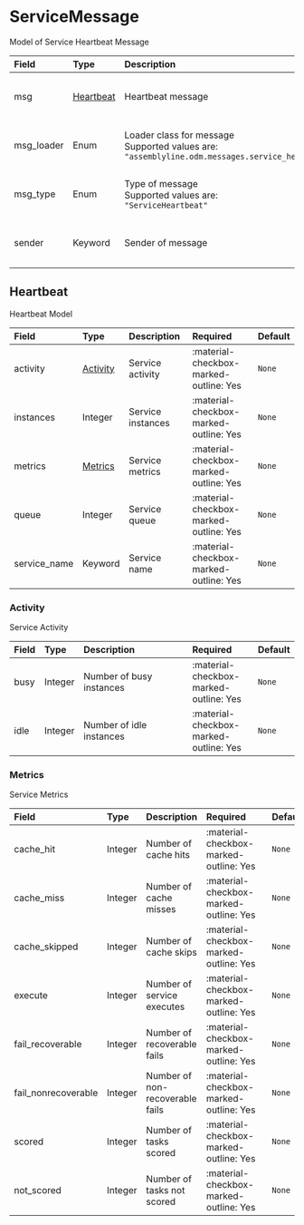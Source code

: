 [comment]: # (AUTOGENERATED MARKDOWN CONTENT. UPDATES TO ODM DOCUMENTATION SHOULD BE DONE THROUGH ASSEMBLYLINE-BASE REPO!)
# ServiceMessage
Model of Service Heartbeat Message

| Field | Type | Description | Required | Default |
| :--- | :--- | :--- | :--- | :--- |
| msg | [Heartbeat](/assemblyline4_docs/odm/messages/service_heartbeat/#heartbeat) | Heartbeat message | <div style="width:100px">:material-checkbox-marked-outline: Yes</div> | `None` |
| msg_loader | Enum | Loader class for message<br>Supported values are:<br>`"assemblyline.odm.messages.service_heartbeat.ServiceMessage"` | <div style="width:100px">:material-checkbox-marked-outline: Yes</div> | `assemblyline.odm.messages.service_heartbeat.ServiceMessage` |
| msg_type | Enum | Type of message<br>Supported values are:<br>`"ServiceHeartbeat"` | <div style="width:100px">:material-checkbox-marked-outline: Yes</div> | `ServiceHeartbeat` |
| sender | Keyword | Sender of message | <div style="width:100px">:material-checkbox-marked-outline: Yes</div> | `None` |


[comment]: # (AUTOGENERATED MARKDOWN CONTENT. UPDATES TO ODM DOCUMENTATION SHOULD BE DONE THROUGH ASSEMBLYLINE-BASE REPO!)
## Heartbeat
Heartbeat Model

| Field | Type | Description | Required | Default |
| :--- | :--- | :--- | :--- | :--- |
| activity | [Activity](/assemblyline4_docs/odm/messages/service_heartbeat/#activity) | Service activity | <div style="width:100px">:material-checkbox-marked-outline: Yes</div> | `None` |
| instances | Integer | Service instances | <div style="width:100px">:material-checkbox-marked-outline: Yes</div> | `None` |
| metrics | [Metrics](/assemblyline4_docs/odm/messages/service_heartbeat/#metrics) | Service metrics | <div style="width:100px">:material-checkbox-marked-outline: Yes</div> | `None` |
| queue | Integer | Service queue | <div style="width:100px">:material-checkbox-marked-outline: Yes</div> | `None` |
| service_name | Keyword | Service name | <div style="width:100px">:material-checkbox-marked-outline: Yes</div> | `None` |


[comment]: # (AUTOGENERATED MARKDOWN CONTENT. UPDATES TO ODM DOCUMENTATION SHOULD BE DONE THROUGH ASSEMBLYLINE-BASE REPO!)
### Activity
Service Activity

| Field | Type | Description | Required | Default |
| :--- | :--- | :--- | :--- | :--- |
| busy | Integer | Number of busy instances | <div style="width:100px">:material-checkbox-marked-outline: Yes</div> | `None` |
| idle | Integer | Number of idle instances | <div style="width:100px">:material-checkbox-marked-outline: Yes</div> | `None` |


[comment]: # (AUTOGENERATED MARKDOWN CONTENT. UPDATES TO ODM DOCUMENTATION SHOULD BE DONE THROUGH ASSEMBLYLINE-BASE REPO!)
### Metrics
Service Metrics

| Field | Type | Description | Required | Default |
| :--- | :--- | :--- | :--- | :--- |
| cache_hit | Integer | Number of cache hits | <div style="width:100px">:material-checkbox-marked-outline: Yes</div> | `None` |
| cache_miss | Integer | Number of cache misses | <div style="width:100px">:material-checkbox-marked-outline: Yes</div> | `None` |
| cache_skipped | Integer | Number of cache skips | <div style="width:100px">:material-checkbox-marked-outline: Yes</div> | `None` |
| execute | Integer | Number of service executes | <div style="width:100px">:material-checkbox-marked-outline: Yes</div> | `None` |
| fail_recoverable | Integer | Number of recoverable fails | <div style="width:100px">:material-checkbox-marked-outline: Yes</div> | `None` |
| fail_nonrecoverable | Integer | Number of non-recoverable fails | <div style="width:100px">:material-checkbox-marked-outline: Yes</div> | `None` |
| scored | Integer | Number of tasks scored | <div style="width:100px">:material-checkbox-marked-outline: Yes</div> | `None` |
| not_scored | Integer | Number of tasks not scored | <div style="width:100px">:material-checkbox-marked-outline: Yes</div> | `None` |


